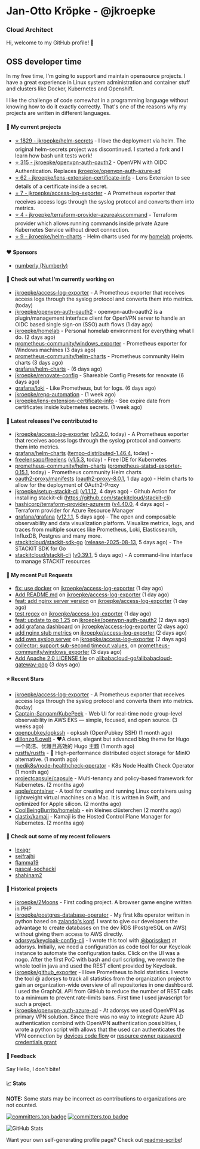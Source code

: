 # Jan-Otto Kröpke - @jkroepke
### Cloud Architect 

Hi, welcome to my GitHub profile! 👋

## OSS developer time
In my free time, I'm going to support and maintain opensource projects. I have a great experience in Linux system administration and container stuff and clusters like Docker, Kubernetes and Openshift.

I like the challenge of code somewhat in a programming language without knowing how to do it exactly correctly. That's one of the reasons why my projects are written in different languages.

#### 🌱 My current projects
- [⭐️ 1829 - jkroepke/helm-secrets](https://github.com/jkroepke/helm-secrets) - I love the deployment via helm. The original helm-secrets project was discontinued. I started a fork and I learn how bash unit tests work!
- [⭐️ 315 - jkroepke/openvpn-auth-oauth2](https://github.com/jkroepke/openvpn-auth-oauth2) - OpenVPN with OIDC Authentication. Replaces  [jkroepke/openvpn-auth-azure-ad](https://github.com/jkroepke/openvpn-auth-azure-ad) 
- [⭐️ 62 - jkroepke/lens-extension-certificate-info](https://github.com/jkroepke/lens-extension-certificate-info) - Lens Extension to see details of a certificate inside a secret.
- [⭐️ 7 - jkroepke/access-log-exporter](https://github.com/jkroepke/access-log-exporter) - A Prometheus exporter that receives access logs through the syslog protocol and converts them into metrics.
- [⭐️ 4 - jkroepke/terraform-provider-azureakscommand](https://github.com/jkroepke/terraform-provider-azureakscommand) - Terraform provider which allows running commands inside private Azure Kubernetes Service without direct connection.
- [⭐️ 9 - jkroepke/helm-charts](https://github.com/jkroepke/helm-charts) - Helm charts used for my [homelab](https://github.com/jkroepke/homelab) projects.

#### ❤️ Sponsors

- [numberly (Numberly)](https://github.com/numberly)


#### 👷 Check out what I'm currently working on

- [jkroepke/access-log-exporter](https://github.com/jkroepke/access-log-exporter) - A Prometheus exporter that receives access logs through the syslog protocol and converts them into metrics. (today)
- [jkroepke/openvpn-auth-oauth2](https://github.com/jkroepke/openvpn-auth-oauth2) - openvpn-auth-oauth2 is a plugin/management interface client for OpenVPN server to handle an OIDC based single sign-on (SSO) auth flows (1 day ago)
- [jkroepke/homelab](https://github.com/jkroepke/homelab) - Personal homelab environment for everything what I do. (2 days ago)
- [prometheus-community/windows_exporter](https://github.com/prometheus-community/windows_exporter) - Prometheus exporter for Windows machines (3 days ago)
- [prometheus-community/helm-charts](https://github.com/prometheus-community/helm-charts) - Prometheus community Helm charts (3 days ago)
- [grafana/helm-charts](https://github.com/grafana/helm-charts) -  (6 days ago)
- [jkroepke/renovate-config](https://github.com/jkroepke/renovate-config) - Shareable Config Presets for renovate (6 days ago)
- [grafana/loki](https://github.com/grafana/loki) - Like Prometheus, but for logs. (6 days ago)
- [jkroepke/repo-automation](https://github.com/jkroepke/repo-automation) -  (1 week ago)
- [jkroepke/lens-extension-certificate-info](https://github.com/jkroepke/lens-extension-certificate-info) - See expire date from certificates inside kubernetes secrets. (1 week ago)

#### 🔭 Latest releases I've contributed to

- [jkroepke/access-log-exporter](https://github.com/jkroepke/access-log-exporter) ([v0.2.0](https://github.com/jkroepke/access-log-exporter/releases/tag/v0.2.0), today) - A Prometheus exporter that receives access logs through the syslog protocol and converts them into metrics.
- [grafana/helm-charts](https://github.com/grafana/helm-charts) ([tempo-distributed-1.46.4](https://github.com/grafana/helm-charts/releases/tag/tempo-distributed-1.46.4), today) - 
- [freelensapp/freelens](https://github.com/freelensapp/freelens) ([v1.5.3](https://github.com/freelensapp/freelens/releases/tag/v1.5.3), today) - Free IDE for Kubernetes
- [prometheus-community/helm-charts](https://github.com/prometheus-community/helm-charts) ([prometheus-statsd-exporter-0.15.1](https://github.com/prometheus-community/helm-charts/releases/tag/prometheus-statsd-exporter-0.15.1), today) - Prometheus community Helm charts
- [oauth2-proxy/manifests](https://github.com/oauth2-proxy/manifests) ([oauth2-proxy-8.0.1](https://github.com/oauth2-proxy/manifests/releases/tag/oauth2-proxy-8.0.1), 1 day ago) - Helm charts to allow for the deployment of OAuth2-Proxy
- [jkroepke/setup-stackit-cli](https://github.com/jkroepke/setup-stackit-cli) ([v1.1.12](https://github.com/jkroepke/setup-stackit-cli/releases/tag/v1.1.12), 4 days ago) - Github Action for installing stackit-cli (https://github.com/stackitcloud/stackit-cli)
- [hashicorp/terraform-provider-azurerm](https://github.com/hashicorp/terraform-provider-azurerm) ([v4.40.0](https://github.com/hashicorp/terraform-provider-azurerm/releases/tag/v4.40.0), 4 days ago) - Terraform provider for Azure Resource Manager
- [grafana/grafana](https://github.com/grafana/grafana) ([v12.1.1](https://github.com/grafana/grafana/releases/tag/v12.1.1), 5 days ago) - The open and composable observability and data visualization platform. Visualize metrics, logs, and traces from multiple sources like Prometheus, Loki, Elasticsearch, InfluxDB, Postgres and many more. 
- [stackitcloud/stackit-sdk-go](https://github.com/stackitcloud/stackit-sdk-go) ([release-2025-08-13](https://github.com/stackitcloud/stackit-sdk-go/releases/tag/release-2025-08-13), 5 days ago) - The STACKIT SDK for Go
- [stackitcloud/stackit-cli](https://github.com/stackitcloud/stackit-cli) ([v0.39.1](https://github.com/stackitcloud/stackit-cli/releases/tag/v0.39.1), 5 days ago) - A command-line interface to manage STACKIT resources

#### 🔨 My recent Pull Requests

- [fix: use docker](https://github.com/jkroepke/access-log-exporter/pull/25) on [jkroepke/access-log-exporter](https://github.com/jkroepke/access-log-exporter) (1 day ago)
- [Add README.md](https://github.com/jkroepke/access-log-exporter/pull/24) on [jkroepke/access-log-exporter](https://github.com/jkroepke/access-log-exporter) (1 day ago)
- [feat: add nginx server version](https://github.com/jkroepke/access-log-exporter/pull/23) on [jkroepke/access-log-exporter](https://github.com/jkroepke/access-log-exporter) (1 day ago)
- [test regex](https://github.com/jkroepke/access-log-exporter/pull/22) on [jkroepke/access-log-exporter](https://github.com/jkroepke/access-log-exporter) (1 day ago)
- [feat: update to go 1.25](https://github.com/jkroepke/openvpn-auth-oauth2/pull/588) on [jkroepke/openvpn-auth-oauth2](https://github.com/jkroepke/openvpn-auth-oauth2) (2 days ago)
- [add grafana dashboard](https://github.com/jkroepke/access-log-exporter/pull/21) on [jkroepke/access-log-exporter](https://github.com/jkroepke/access-log-exporter) (2 days ago)
- [add nginx stub metrics](https://github.com/jkroepke/access-log-exporter/pull/20) on [jkroepke/access-log-exporter](https://github.com/jkroepke/access-log-exporter) (2 days ago)
- [add own syslog server](https://github.com/jkroepke/access-log-exporter/pull/19) on [jkroepke/access-log-exporter](https://github.com/jkroepke/access-log-exporter) (2 days ago)
- [collector: support sub-second timeout values.](https://github.com/prometheus-community/windows_exporter/pull/2181) on [prometheus-community/windows_exporter](https://github.com/prometheus-community/windows_exporter) (3 days ago)
- [Add Apache 2.0 LICENSE file](https://github.com/alibabacloud-go/alibabacloud-gateway-pop/pull/2) on [alibabacloud-go/alibabacloud-gateway-pop](https://github.com/alibabacloud-go/alibabacloud-gateway-pop) (3 days ago)

#### ⭐ Recent Stars

- [jkroepke/access-log-exporter](https://github.com/jkroepke/access-log-exporter) - A Prometheus exporter that receives access logs through the syslog protocol and converts them into metrics. (today)
- [Captain-Sangam/KubePeek](https://github.com/Captain-Sangam/KubePeek) - Web UI for real-time node group-level observability in AWS EKS — simple, focused, and open source. (3 weeks ago)
- [openpubkey/opkssh](https://github.com/openpubkey/opkssh) - opkssh (OpenPubkey SSH) (1 month ago)
- [dillonzq/LoveIt](https://github.com/dillonzq/LoveIt) - ❤️A clean, elegant but advanced blog theme for Hugo 一个简洁、优雅且高效的 Hugo 主题 (1 month ago)
- [rustfs/rustfs](https://github.com/rustfs/rustfs) - 🚀 High-performance distributed object storage for MinIO  alternative. (1 month ago)
- [medik8s/node-healthcheck-operator](https://github.com/medik8s/node-healthcheck-operator) - K8s Node Health Check Operator (1 month ago)
- [projectcapsule/capsule](https://github.com/projectcapsule/capsule) - Multi-tenancy and policy-based framework for Kubernetes. (2 months ago)
- [apple/container](https://github.com/apple/container) - A tool for creating and running Linux containers using lightweight virtual machines on a Mac. It is written in Swift, and optimized for Apple silicon.  (2 months ago)
- [CoolBeingBurrito/homelab](https://github.com/CoolBeingBurrito/homelab) - ein kleines clüsterchen (2 months ago)
- [clastix/kamaji](https://github.com/clastix/kamaji) - Kamaji is the Hosted Control Plane Manager for Kubernetes. (2 months ago)

#### 👯 Check out some of my recent followers

- [lexagr](https://github.com/lexagr)
- [seifrajhi](https://github.com/seifrajhi)
- [flamma19](https://github.com/flamma19)
- [pascal-sochacki](https://github.com/pascal-sochacki)
- [shahinam2](https://github.com/shahinam2)

#### 📜 Historical projects
- [jkroepke/2Moons](https://github.com/jkroepke/2Moons) - First coding project. A browser game engine written in PHP
- [jkroepke/postgres-database-operator](https://github.com/jkroepke/postgres-database-operator) - My first k8s operator written in python based on [zalando's kopf](https://github.com/zalando-incubator/kopf). I want to give our developers the advantage to create databases on the dev RDS (PostgreSQL on AWS) without giving them access to AWS directly.
- [adorsys/keycloak-config-cli](https://github.com/adorsys/keycloak-config-cli) - I wrote this tool with [@borisskert](https://github.com/borisskert) at adorsys. Initially, we need a configuration as code tool for our Keycloak instance to automate the configuration tasks. Click on the UI was a nogo. After the first PoC with bash and curl scripting, we rewrote the whole tool in java and used the REST client provided by Keycloak.
- [jkroepke/github_exporter](https://github.com/jkroepke/github_exporter) - I love Prometheus to hold statistics. I wrote the tool @ adorsys to track all statistics from the organization project to gain an organization-wide overview of all repositories in one dashboard. I used the GraphQL API from GitHub to reduce the number of REST calls to a minimum to prevent rate-limits bans. First time I used javascript for such a project.
- [jkroepke/openvpn-auth-azure-ad](https://github.com/jkroepke/openvpn-auth-azure-ad) - At adorsys we used OpenVPN as primary VPN solution. Since there was no way to integrate Azure AD authentication combind with OpenVPN authentication possiblities, I wrote a python script with allows that the used can authenticates the VPN connection by [devices code flow](https://docs.microsoft.com/en-us/azure/active-directory/develop/v2-oauth2-device-code) or [resource owner password credentials grant](https://docs.microsoft.com/en-us/azure/active-directory/develop/v2-oauth-ropc)

#### 💬 Feedback

Say Hello, I don't bite!

#### 📈 Stats

**NOTE:** Some stats may be incorrect as contributions to organizations
are not counted.

[![committers.top badge](https://user-badge.committers.top/germany/jkroepke.svg)](https://user-badge.committers.top/germany/jkroepke)
[![committers.top badge](https://user-badge.committers.top/germany_public/jkroepke.svg)](https://user-badge.committers.top/germany_public/jkroepke)

![GitHub Stats](https://github-readme-stats.vercel.app/api?username=jkroepke&count_private=false&theme=tokyonight&show_icons=true)

Want your own self-generating profile page? Check out [readme-scribe](https://github.com/muesli/readme-scribe)!
